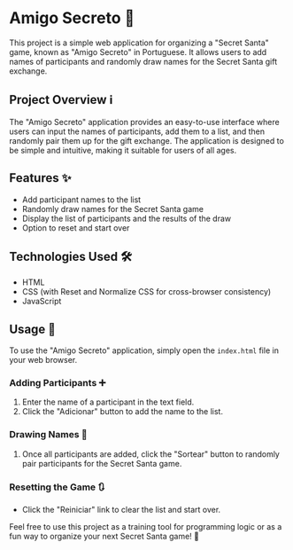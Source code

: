 # Amigo Secreto 🎁

This project is a simple web application for organizing a "Secret Santa" game, known as "Amigo Secreto" in Portuguese. It allows users to add names of participants and randomly draw names for the Secret Santa gift exchange.

## Project Overview ℹ️

The "Amigo Secreto" application provides an easy-to-use interface where users can input the names of participants, add them to a list, and then randomly pair them up for the gift exchange. The application is designed to be simple and intuitive, making it suitable for users of all ages.

## Features ✨

- Add participant names to the list
- Randomly draw names for the Secret Santa game
- Display the list of participants and the results of the draw
- Option to reset and start over

## Technologies Used 🛠️

- HTML
- CSS (with Reset and Normalize CSS for cross-browser consistency)
- JavaScript

## Usage 🚀

To use the "Amigo Secreto" application, simply open the `index.html` file in your web browser. 

### Adding Participants ➕

1. Enter the name of a participant in the text field.
2. Click the "Adicionar" button to add the name to the list.

### Drawing Names 🎉

1. Once all participants are added, click the "Sortear" button to randomly pair participants for the Secret Santa game.

### Resetting the Game 🔃

- Click the "Reiniciar" link to clear the list and start over.

Feel free to use this project as a training tool for programming logic or as a fun way to organize your next Secret Santa game! 🎅
